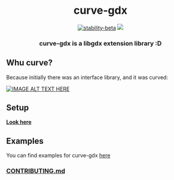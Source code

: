 <div align="center">

# curve-gdx

[![stability-beta](https://img.shields.io/badge/stability-beta-33bbff.svg)](https://github.com/mkenney/software-guides/blob/master/STABILITY-BADGES.md#beta)
[![](https://jitpack.io/v/JVMFrog/curve-gdx.svg)](https://jitpack.io/#JVMFrog/curve-gdx)

<h3>curve-gdx is a libgdx extension library :D</h2>
</div>

## Whu curve?

Because initially there was an interface library, and it was curved:

[![IMAGE ALT TEXT HERE](https://img.youtube.com/vi/OO_KRm_xUsQ/0.jpg)](https://www.youtube.com/watch?v=OO_KRm_xUsQ)

## Setup

**[Look here](https://github.com/JVMFrog/curve-gdx/wiki/Setup)**

## Examples

You can find examples for curve-gdx [here](examples#readme)

### [CONTRIBUTING.md](docs/CONTRIBUTING.md)
